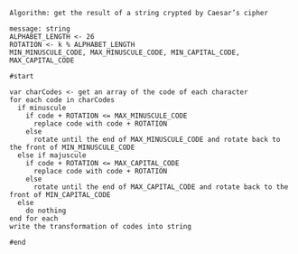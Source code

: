     Algorithm: get the result of a string crypted by Caesar’s cipher

    message: string
    ALPHABET_LENGTH <- 26
    ROTATION <- k % ALPHABET_LENGTH
    MIN_MINUSCULE_CODE, MAX_MINUSCULE_CODE, MIN_CAPITAL_CODE, MAX_CAPITAL_CODE

    #start

    var charCodes <- get an array of the code of each character
    for each code in charCodes
      if minuscule
        if code + ROTATION <= MAX_MINUSCULE_CODE
          replace code with code + ROTATION
        else
          rotate until the end of MAX_MINUSCULE_CODE and rotate back to the front of MIN_MINUSCULE_CODE
      else if majuscule
        if code + ROTATION <= MAX_CAPITAL_CODE
          replace code with code + ROTATION
        else
          rotate until the end of MAX_CAPITAL_CODE and rotate back to the front of MIN_CAPITAL_CODE
      else
        do nothing
    end for each
    write the transformation of codes into string

    #end
